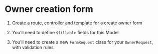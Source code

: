 # Owner creation form

1. Create a route, controller and template for a create owner form

1. You'll need to define `$fillable` fields for this Model

1. You'll need to create a new `FormRequest` class for your `OwnerRequest`, with validation rules
